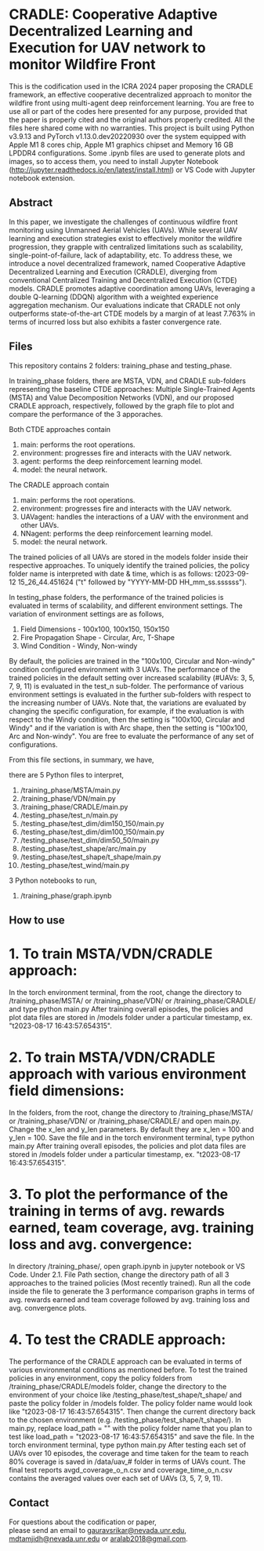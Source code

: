 # CRADLE: Cooperative Adaptive Decentralized Learning and Execution for UAV network to monitor Wildfire Front

This is the codification used in the ICRA 2024 paper proposing the CRADLE framework, an effective cooperative decentralized approach to monitor the wildfire front using multi-agent deep reinforcement learning. You are free to use all or part of the codes here presented for any purpose, provided that the paper is properly cited and the original authors properly credited. All the files here shared come with no warranties.
This project is built using Python v3.9.13 and PyTorch v1.13.0.dev20220930 over the system equipped with Apple M1 8 cores chip, Apple M1 graphics chipset and Memory 16 GB LPDDR4 configurations. Some .ipynb files are used to generate plots and images, so to access them, you need to install Jupyter Notebook (http://jupyter.readthedocs.io/en/latest/install.html) or VS Code with Jupyter notebook extension.


## Abstract

In this paper, we investigate the challenges of continuous wildfire front monitoring using Unmanned Aerial Vehicles (UAVs). While several UAV learning and execution strategies exist to effectively monitor the wildfire progression, they grapple with centralized limitations such as scalability, single-point-of-failure, lack of adaptability, etc. To address these, we introduce a novel decentralized framework, named Cooperative Adaptive Decentralized Learning and Execution (CRADLE), diverging from conventional Centralized Training and Decentralized Execution (CTDE) models. CRADLE promotes adaptive coordination among UAVs, leveraging a double Q-learning (DDQN) algorithm with a weighted experience aggregation mechanism. Our evaluations indicate that CRADLE not only outperforms state-of-the-art CTDE models by a margin of at least $7.763\%$ in terms of incurred loss but also exhibits a faster convergence rate.


## Files

This repository contains 2 folders: training_phase and testing_phase.

In training_phase folders, there are MSTA, VDN, and CRADLE sub-folders representing the baseline CTDE approaches: Multiple Single-Trained Agents (MSTA) and Value Decomposition Networks (VDN), and our proposed CRADLE approach, respectively, followed by the graph file to plot and compare the performance of the 3 apporaches.

Both CTDE approaches contain
1. main: performs the root operations.
2. environment: progresses fire and interacts with the UAV network.
3. agent: performs the deep reinforcement learning model.
4. model: the neural network.

The CRADLE approach contain
1. main: performs the root operations.
2. environment: progresses fire and interacts with the UAV network.
3. UAVagent: handles the interactions of a UAV with the environment and other UAVs.
4. NNagent: performs the deep reinforcement learning model.
5. model: the neural network.

The trained policies of all UAVs are stored in the models folder inside their respective approaches. To uniquely identify the trained policies, the policy folder name is interpreted with date & time, which is as follows: t2023-09-12 15_26_44.451624 ("t" followed by "YYYY-MM-DD HH_mm_ss.ssssss").

In testing_phase folders, the performance of the trained policies is evaluated in terms of scalability, and different environment settings.
The variation of environment settings are as follows,
1. Field Dimensions - 100x100, 100x150, 150x150
2. Fire Propagation Shape - Circular, Arc, T-Shape
3. Wind Condition - Windy, Non-windy

By default, the policies are trained in the "100x100, Circular and Non-windy" condition configured environment with 3 UAVs. The performance of the trained policies in the default setting over increased scalability (#UAVs: 3, 5, 7, 9, 11) is evaluated in the test_n sub-folder. The performance of various environment settings is evaluated in the further sub-folders with respect to the increasing number of UAVs. Note that, the variations are evaluated by changing the specific configuration, for example, if the evaluation is with respect to the Windy condition, then the setting is "100x100, Circular and Windy" and if the variation is with Arc shape, then the setting is "100x100, Arc and Non-windy". You are free to evaluate the performance of any set of configurations.

From this file sections, in summary, we have, 

there are 5 Python files to interpret,
1. /training_phase/MSTA/main.py
2. /training_phase/VDN/main.py
3. /training_phase/CRADLE/main.py
4. /testing_phase/test_n/main.py
5. /testing_phase/test_dim/dim150_150/main.py
6. /testing_phase/test_dim/dim100_150/main.py
7. /testing_phase/test_dim/dim50_50/main.py
8. /testing_phase/test_shape/arc/main.py
9. /testing_phase/test_shape/t_shape/main.py
10. /testing_phase/test_wind/main.py

3 Python notebooks to run,
1. /training_phase/graph.ipynb


## How to use <br />

# 1. To train MSTA/VDN/CRADLE approach:
In the torch environment terminal, from the root, change the directory to /training_phase/MSTA/ or /training_phase/VDN/ or /training_phase/CRADLE/ and type
    python main.py
After training overall episodes, the policies and plot data files are stored in /models folder under a particular timestamp, ex. "t2023-08-17 16:43:57.654315".

# 2. To train MSTA/VDN/CRADLE approach with various environment field dimensions:
In the folders, from the root, change the directory to /training_phase/MSTA/ or /training_phase/VDN/ or /training_phase/CRADLE/ and open main.py.
Change the x_len and y_len parameters. By default they are x_len = 100 and y_len = 100.
Save the file and in the torch environment terminal, type
    python main.py
After training overall episodes, the policies and plot data files are stored in /models folder under a particular timestamp, ex. "t2023-08-17 16:43:57.654315".

# 3. To plot the performance of the training in terms of avg. rewards earned, team coverage, avg. training loss and avg. convergence:
In directory /training_phase/, open graph.ipynb in jupyter notebook or VS Code.
Under 2.1. File Path section, change the directory path of all 3 approaches to the trained policies (Most recently trained).
Run all the code inside the file to generate the 3 performance comparison graphs in terms of avg. rewards earned and team coverage followed by avg. training loss and avg. convergence plots.

# 4. To test the CRADLE approach:
The performance of the CRADLE approach can be evaluated in terms of various environmental conditions as mentioned before. 
To test the trained policies in any environment, copy the policy folders from /training_phase/CRADLE/models folder, change the directory to the environment of your choice like /testing_phase/test_shape/t_shape/ and paste the policy folder in /models folder. The policy folder name would look like "t2023-08-17 16:43:57.654315".
Then change the current directory back to the chosen environment (e.g. /testing_phase/test_shape/t_shape/).
In main.py, replace load_path = "" with the policy folder name that you plan to test like load_path = "t2023-08-17 16:43:57.654315" and save the file.
In the torch environment terminal, type
    python main.py
After testing each set of UAVs over 10 episodes, the coverage and time taken for the team to reach 80% coverage is saved in /data/uav_# folder in terms of UAVs count. The final test reports avgd_coverage_o_n.csv and coverage_time_o_n.csv contains the averaged values over each set of UAVs (3, 5, 7, 9, 11).

## Contact
For questions about the codification or paper, <br />please send an email to gauravsrikar@nevada.unr.edu, mdtamjidh@nevada.unr.edu or aralab2018@gmail.com.

